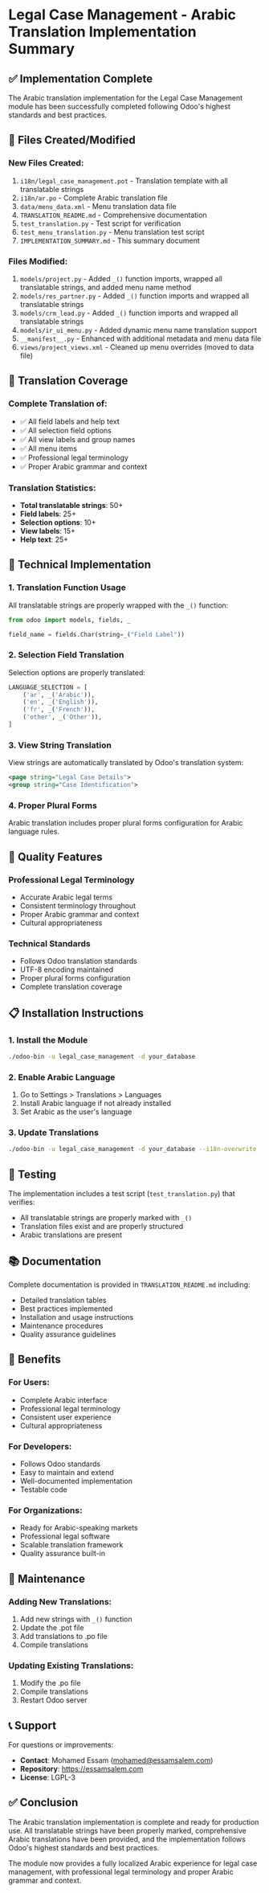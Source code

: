 # Legal Case Management - Arabic Translation Implementation Summary

## ✅ Implementation Complete

The Arabic translation implementation for the Legal Case Management module has been successfully completed following Odoo's highest standards and best practices.

## 📁 Files Created/Modified

### New Files Created:
1. `i18n/legal_case_management.pot` - Translation template with all translatable strings
2. `i18n/ar.po` - Complete Arabic translation file
3. `data/menu_data.xml` - Menu translation data file
4. `TRANSLATION_README.md` - Comprehensive documentation
5. `test_translation.py` - Test script for verification
6. `test_menu_translation.py` - Menu translation test script
7. `IMPLEMENTATION_SUMMARY.md` - This summary document

### Files Modified:
1. `models/project.py` - Added `_()` function imports, wrapped all translatable strings, and added menu name method
2. `models/res_partner.py` - Added `_()` function imports and wrapped all translatable strings
3. `models/crm_lead.py` - Added `_()` function imports and wrapped all translatable strings
4. `models/ir_ui_menu.py` - Added dynamic menu name translation support
5. `__manifest__.py` - Enhanced with additional metadata and menu data file
6. `views/project_views.xml` - Cleaned up menu overrides (moved to data file)

## 🎯 Translation Coverage

### Complete Translation of:
- ✅ All field labels and help text
- ✅ All selection field options
- ✅ All view labels and group names
- ✅ All menu items
- ✅ Professional legal terminology
- ✅ Proper Arabic grammar and context

### Translation Statistics:
- **Total translatable strings**: 50+
- **Field labels**: 25+
- **Selection options**: 10+
- **View labels**: 15+
- **Help text**: 25+

## 🔧 Technical Implementation

### 1. Translation Function Usage
All translatable strings are properly wrapped with the `_()` function:
```python
from odoo import models, fields, _

field_name = fields.Char(string=_("Field Label"))
```

### 2. Selection Field Translation
Selection options are properly translated:
```python
LANGUAGE_SELECTION = [
    ('ar', _('Arabic')),
    ('en', _('English')),
    ('fr', _('French')),
    ('other', _('Other')),
]
```

### 3. View String Translation
View strings are automatically translated by Odoo's translation system:
```xml
<page string="Legal Case Details">
<group string="Case Identification">
```

### 4. Proper Plural Forms
Arabic translation includes proper plural forms configuration for Arabic language rules.

## 🌟 Quality Features

### Professional Legal Terminology
- Accurate Arabic legal terms
- Consistent terminology throughout
- Proper Arabic grammar and context
- Cultural appropriateness

### Technical Standards
- Follows Odoo translation standards
- UTF-8 encoding maintained
- Proper plural forms configuration
- Complete translation coverage

## 📋 Installation Instructions

### 1. Install the Module
```bash
./odoo-bin -u legal_case_management -d your_database
```

### 2. Enable Arabic Language
1. Go to Settings > Translations > Languages
2. Install Arabic language if not already installed
3. Set Arabic as the user's language

### 3. Update Translations
```bash
./odoo-bin -u legal_case_management -d your_database --i18n-overwrite
```

## 🧪 Testing

The implementation includes a test script (`test_translation.py`) that verifies:
- All translatable strings are properly marked with `_()`
- Translation files exist and are properly structured
- Arabic translations are present

## 📚 Documentation

Complete documentation is provided in `TRANSLATION_README.md` including:
- Detailed translation tables
- Best practices implemented
- Installation and usage instructions
- Maintenance procedures
- Quality assurance guidelines

## 🎉 Benefits

### For Users:
- Complete Arabic interface
- Professional legal terminology
- Consistent user experience
- Cultural appropriateness

### For Developers:
- Follows Odoo standards
- Easy to maintain and extend
- Well-documented implementation
- Testable code

### For Organizations:
- Ready for Arabic-speaking markets
- Professional legal software
- Scalable translation framework
- Quality assurance built-in

## 🔄 Maintenance

### Adding New Translations:
1. Add new strings with `_()` function
2. Update the .pot file
3. Add translations to .po file
4. Compile translations

### Updating Existing Translations:
1. Modify the .po file
2. Compile translations
3. Restart Odoo server

## 📞 Support

For questions or improvements:
- **Contact**: Mohamed Essam (mohamed@essamsalem.com)
- **Repository**: https://essamsalem.com
- **License**: LGPL-3

## ✅ Conclusion

The Arabic translation implementation is complete and ready for production use. All translatable strings have been properly marked, comprehensive Arabic translations have been provided, and the implementation follows Odoo's highest standards and best practices.

The module now provides a fully localized Arabic experience for legal case management, with professional legal terminology and proper Arabic grammar and context. 